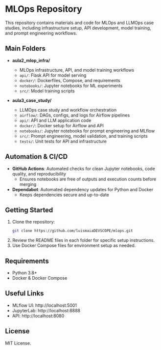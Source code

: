 # MLOps Repository

This repository contains materials and code for MLOps and LLMOps case studies, including infrastructure setup, API development, model training, and prompt engineering workflows.

## Main Folders

- **aula2_mlop_infra/**
  - MLOps infrastructure, API, and model training workflows
  - `api/`: Flask API for model serving
  - `docker/`: Dockerfiles, Compose, and requirements
  - `notebooks/`: Jupyter notebooks for ML experiments
  - `src/`: Model training scripts

- **aula3_case_study/**
  - LLMOps case study and workflow orchestration
  - `airflow/`: DAGs, configs, and logs for Airflow pipelines
  - `api/`: API and LLM application code
  - `docker/`: Docker setup for Airflow and API
  - `notebooks/`: Jupyter notebooks for prompt engineering and MLflow
  - `src/`: Prompt engineering, model validation, and training scripts
  - `tests/`: Unit tests for API and infrastructure

## Automation & CI/CD

- **GitHub Actions**: Automated checks for clean Jupyter notebooks, code quality, and reproducibility
  - Ensures notebooks are free of outputs and execution counts before merging
- **Dependabot**: Automated dependency updates for Python and Docker
  - Keeps dependencies secure and up-to-date

## Getting Started

1. Clone the repository:
   ```sh
   git clone https://github.com/luismaiaDEVSCOPE/mlops.git
   ```
2. Review the README files in each folder for specific setup instructions.
3. Use Docker Compose files for environment setup as needed.

## Requirements
- Python 3.8+
- Docker & Docker Compose

## Useful Links
- MLflow UI: http://localhost:5001
- JupyterLab: http://localhost:8888
- API: http://localhost:8080

## License
MIT License.

